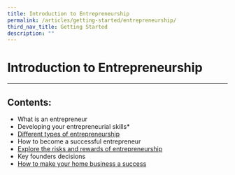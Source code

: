```yaml
---
title: Introduction to Entrepreneurship
permalink: /articles/getting-started/entrepreneurship/
third_nav_title: Getting Started
description: ""
---
```

# Introduction to Entrepreneurship
---

## Contents:

* What is an entrepreneur
* Developing your entrepreneurial skills*
* [Different types of entrepreneurship](/articles/getting-started/entrepreneurship/different-types)
* How to become a successful entrepreneur
* [Explore the risks and rewards of entrepreneurship](/articles/getting-started/entrepreneurship/risks-rewards)
* Key founders decisions
* [How to make your home business a success](/articles/getting-started/entrepreneurship/home-business-success/)